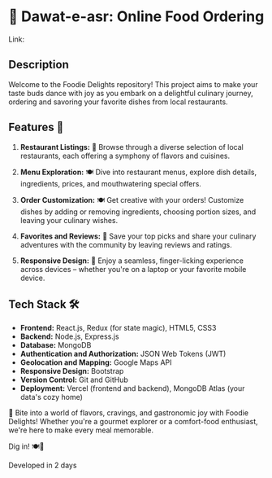 # 🍔 Dawat-e-asr: Online Food Ordering 

Link:

## Description
Welcome to the Foodie Delights repository! This project aims to make your taste buds dance with joy as you embark on a delightful culinary journey, ordering and savoring your favorite dishes from local restaurants.

## Features 🌟

1. **Restaurant Listings:** 🍕 Browse through a diverse selection of local restaurants, each offering a symphony of flavors and cuisines.

2. **Menu Exploration:** 🍽️ Dive into restaurant menus, explore dish details, ingredients, prices, and mouthwatering special offers.

3. **Order Customization:** 🍽️ Get creative with your orders! Customize dishes by adding or removing ingredients, choosing portion sizes, and leaving your culinary wishes.

4. **Favorites and Reviews:** 🌟 Save your top picks and share your culinary adventures with the community by leaving reviews and ratings.

5. **Responsive Design:** 📱 Enjoy a seamless, finger-licking experience across devices – whether you're on a laptop or your favorite mobile device.

## Tech Stack 🛠️

- **Frontend:** React.js, Redux (for state magic), HTML5, CSS3
- **Backend:** Node.js, Express.js
- **Database:** MongoDB
- **Authentication and Authorization:** JSON Web Tokens (JWT)
- **Geolocation and Mapping:** Google Maps API
- **Responsive Design:** Bootstrap
- **Version Control:** Git and GitHub
- **Deployment:** Vercel (frontend and backend), MongoDB Atlas (your data's cozy home)

🍟 Bite into a world of flavors, cravings, and gastronomic joy with Foodie Delights! Whether you're a gourmet explorer or a comfort-food enthusiast, we're here to make every meal memorable.

Dig in! 🍽️🎉

Developed in 2 days 
